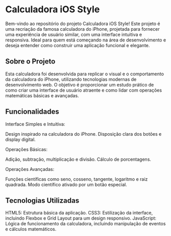 # Calculadora iOS Style

Bem-vindo ao repositório do projeto Calculadora iOS Style! Este projeto é uma recriação da famosa calculadora do iPhone, projetada para fornecer uma experiência de usuário similar, com uma interface intuitiva e responsiva. Ideal para quem está começando na área de desenvolvimento e deseja entender como construir uma aplicação funcional e elegante.

## Sobre o Projeto

Esta calculadora foi desenvolvida para replicar o visual e o comportamento da calculadora do iPhone, utilizando tecnologias modernas de desenvolvimento web. O objetivo é proporcionar um estudo prático de como criar uma interface de usuário atraente e como lidar com operações matemáticas básicas e avançadas.

## Funcionalidades

Interface Simples e Intuitiva:

Design inspirado na calculadora do iPhone.
Disposição clara dos botões e display digital.

Operações Básicas:

Adição, subtração, multiplicação e divisão.
Cálculo de porcentagens.

Operações Avançadas:

Funções científicas como seno, cosseno, tangente, logaritmo e raiz quadrada.
Modo científico ativado por um botão especial.

## Tecnologias Utilizadas

HTML5: Estrutura básica da aplicação.
CSS3: Estilização da interface, incluindo Flexbox e Grid Layout para um design responsivo.
JavaScript: Lógica de funcionamento da calculadora, incluindo manipulação de eventos e cálculos matemáticos.
